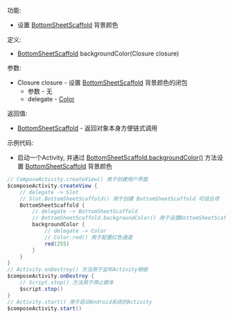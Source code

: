 功能:

+ 设置 [BottomSheetScaffold](/API/UI/Compose/Widget/BottomSheetScaffold/README.md) 背景颜色

定义:

+ [BottomSheetScaffold](/API/UI/Compose/Widget/BottomSheetScaffold/README.md) backgroundColor(Closure
  closure)

参数:

+ Closure closure - 设置 [BottomSheetScaffold](/API/UI/Compose/Widget/BottomSheetScaffold/README.md) 背景颜色的闭包
    + 参数 - 无
    + delegate - [Color](/API/UI/Compose/Theme/Color/Color/README.md)

返回值:

+ [BottomSheetScaffold](/API/UI/Compose/Widget/BottomSheetScaffold/README.md) - 返回对象本身方便链式调用

示例代码:

+ 启动一个Activity,
  并通过 [BottomSheetScaffold.backgroundColor()](/API/UI/Compose/Widget/BottomSheetScaffold/README.md?id=backgroundColor)
  方法设置 [BottomSheetScaffold](/API/UI/Compose/Widget/BottomSheetScaffold/README.md) 背景颜色

```groovy
// ComposeActivity.createView() 用于创建用户界面
$composeActivity.createView {
    // delegate -> Slot
    // Slot.BottomSheetScaffold() 用于创建 BottomSheetScaffold 可组合项
    BottomSheetScaffold {
        // delegate -> BottomSheetScaffold
        // BottomSheetScaffold.backgroundColor() 用于设置BottomSheetScaffold 背景颜色
        backgroundColor {
            // delegate -> Color
            // Color.red() 用于配置红色通道
            red(255)
        }
    }
}
// Activity.onDestroy() 方法用于监听Activity销毁
$composeActivity.onDestroy {
    // Script.stop() 方法用于停止脚本
    $script.stop()
}
// Activity.start() 用于启动Android系统的Activity
$composeActivity.start()
```